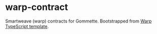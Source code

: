 # warp-contract

Smartweave (warp) contracts for Gommette.
Bootstrapped from [Warp TypeScript template](https://github.com/warp-contracts/templates/tree/main/contracts/typescript).
